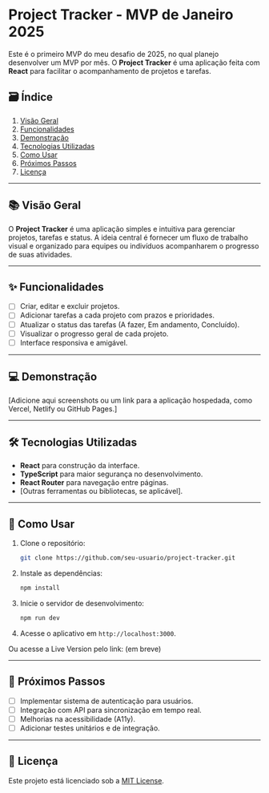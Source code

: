 # Project Tracker - MVP de Janeiro 2025

Este é o primeiro MVP do meu desafio de 2025, no qual planejo desenvolver um MVP por mês. O **Project Tracker** é uma aplicação feita com **React** para facilitar o acompanhamento de projetos e tarefas.

## 🗃️ Índice

1. [Visão Geral](#-visão-geral)
2. [Funcionalidades](#-funcionalidades)
3. [Demonstração](#-demonstração)
4. [Tecnologias Utilizadas](#-tecnologias-utilizadas)
5. [Como Usar](#-como-usar)
6. [Próximos Passos](#-próximos-passos)
7. [Licença](#-licença)

---

## 📚 Visão Geral

O **Project Tracker** é uma aplicação simples e intuitiva para gerenciar projetos, tarefas e status. A ideia central é fornecer um fluxo de trabalho visual e organizado para equipes ou indivíduos acompanharem o progresso de suas atividades.

---

## ✨ Funcionalidades

- [ ] Criar, editar e excluir projetos.
- [ ] Adicionar tarefas a cada projeto com prazos e prioridades.
- [ ] Atualizar o status das tarefas (A fazer, Em andamento, Concluído).
- [ ] Visualizar o progresso geral de cada projeto.
- [ ] Interface responsiva e amigável.

---

## 💻 Demonstração

[Adicione aqui screenshots ou um link para a aplicação hospedada, como Vercel, Netlify ou GitHub Pages.]

---

## 🛠 Tecnologias Utilizadas

- **React** para construção da interface.
- **TypeScript** para maior segurança no desenvolvimento.
- **React Router** para navegação entre páginas.
- [Outras ferramentas ou bibliotecas, se aplicável].

---

## 🚀 Como Usar

1. Clone o repositório:
   ```bash
   git clone https://github.com/seu-usuario/project-tracker.git
   ```
2. Instale as dependências:
   ```bash
   npm install
   ```
3. Inicie o servidor de desenvolvimento:
   ```bash
   npm run dev
   ```
4. Acesse o aplicativo em `http://localhost:3000`.

Ou acesse a Live Version pelo link: (em breve)

---

## 📅 Próximos Passos

- [ ] Implementar sistema de autenticação para usuários.
- [ ] Integração com API para sincronização em tempo real.
- [ ] Melhorias na acessibilidade (A11y).
- [ ] Adicionar testes unitários e de integração.

---

## 📜 Licença

Este projeto está licenciado sob a [MIT License](LICENSE).
